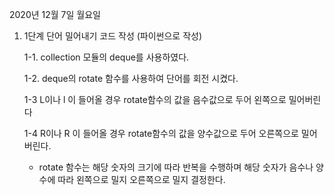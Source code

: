 2020년 12월 7일 월요일 


1. 1단계 단어 밀어내기 코드 작성 (파이썬으로 작성) 
   
   1-1. collection 모듈의 deque를 사용하였다.  
   
   1-2. deque의 rotate 함수를 사용하여 단어를 회전 시켰다.  
   
   1-3  L이나 l 이 들어올 경우 rotate함수의 값을 음수값으로 두어 왼쪽으로 밀어버린다  
   
   1-4  R이나 R 이 들어올 경우 rotate함수의 값을 양수값으로 두어 오른쪽으로 밀어버린다.  
   
   * rotate 함수는 해당 숫자의 크기에 따라 반복을 수행하며 해당 숫자가 음수나 양수에 따라 왼쪽으로 밀지 오른쪽으로 밀지 결정한다.  


